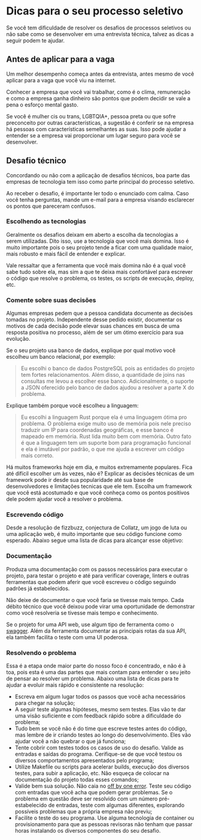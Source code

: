# Dicas para o seu processo seletivo

Se você tem dificuldade de resolver os desafios de processos seletivos ou não sabe como se desenvolver em uma entrevista técnica, talvez as dicas a seguir podem te ajudar.

## Antes de aplicar para a vaga

Um melhor desempenho começa antes da entrevista, antes mesmo de você aplicar para a vaga que você viu na internet.

Conhecer a empresa que você vai trabalhar, como é o clima, remuneração e como a empresa ganha dinheiro são pontos que podem decidir se vale a pena o esforço mental gasto.

Se você é mulher cis ou trans, LGBTQIA+, pessoa preta ou que sofre preconceito por outras características, a sugestão é conferir se na empresa há pessoas com características semelhantes as suas. Isso pode ajudar a entender se a empresa vai proporcionar um lugar seguro para você se desenvolver.

## Desafio técnico

Concordando ou não com a aplicação de desafios técnicos, boa parte das empresas de tecnologia tem isso como parte principal do processo seletivo.

Ao receber o desafio, é importante ler todo o enunciado com calma. Caso você tenha perguntas, mande um e-mail para a empresa visando esclarecer os pontos que pareceram confusos.

### Escolhendo as tecnologias

Geralmente os desafios deixam em aberto a escolha da tecnologias a serem utilizadas. Dito isso, use a tecnologia que você mais domina. Isso é muito importante pois o seu projeto tende a ficar com uma qualidade maior, mais robusto e mais fácil de entender e explicar.

Vale ressaltar que a ferramenta que você mais domina não é a qual você sabe tudo sobre ela, mas sim a que te deixa mais confortável para escrever o código que resolve o problema, os testes, os scripts de execução, deploy, etc.

### Comente sobre suas decisões

Algumas empresas pedem que a pessoa candidata documente as decisões tomadas no projeto. Independente desse pedido existir, documentar os motivos de cada decisão pode elevar suas chances em busca de uma resposta positiva no processo, além de ser um ótimo exercício para sua evolução.

Se o seu projeto usa banco de dados, explique por qual motivo você escolheu um banco relacional, por exemplo:
> Eu escolhi o banco de dados PostgreSQL pois as entidades do projeto tem fortes relacionamentos. Além disso, a quantidade de joins nas consultas me levou a escolher esse banco. Adicionalmente, o suporte a JSON oferecido pelo banco de dados ajudou a resolver a parte X do problema.

Explique também porque você escolheu a linguagem:
> Eu escolhi a linguagem Rust porque ela é uma linguagem ótima pro problema. O problema exige muito uso de memória pois nele preciso traduzir um IP para coordenadas geográficas, e esse banco é mapeado em memória. Rust lida muito bem com memória. Outro fato é que a linguagem tem um suporte bom para programação funcional e ela é imutável por padrão, o que me ajuda a escrever um código mais correto.

Há muitos frameworks hoje em dia, e muitos extremamente populares. Fica até difícil escolher um às vezes, não é?
Explicar as decisões técnicas de um framework pode ir desde sua popularidade até sua base de desenvolvedores e limitações tecnicas que ele tem. Escolha um framework que você está acostumado e que você conheça como os pontos positivos dele podem ajudar você a resolver o problema.

### Escrevendo código

Desde a resolução de fizzbuzz, conjectura de Collatz, um jogo de luta ou uma aplicação web, é muito importante que seu código funcione como esperado. Abaixo segue uma lista de dicas para alcançar esse objetivo:

### Documentação

Produza uma documentação com os passos necessários para executar o projeto, para testar o projeto e até para verificar coverage, linters e outras ferramentas que podem aferir que você escreveu o código seguindo padrões já estabelecidos.

Não deixe de documentar o que você faria se tivesse mais tempo. Cada débito técnico que você deixou pode virar uma oportunidade de demonstrar como você resolveria se tivesse mais tempo e conhecimento.

Se o projeto for uma API web, use algum tipo de ferramenta como o [swagger](https://swagger.io/). Além da ferramenta documentar as principais rotas da sua API, ela também facilita o teste com uma UI poderosa.

### Resolvendo o problema

Essa é a etapa onde maior parte do nosso foco é concentrado, e não é à toa, pois esta é uma das partes que mais contam para entender o seu jeito de pensar ao resolver um problema. Abaixo uma lista de dicas para te ajudar a evoluir mais rápido e consistente na resolução:

* Escreva em algum lugar todos os passos que você acha necessários para chegar na solução;
* A seguir teste algumas hipóteses, mesmo sem testes. Elas vão te dar uma visão suficiente e com feedback rápido sobre a dificuldade do problema;
* Tudo bem se você não é do time que escreve testes antes do código, mas lembre de ir criando testes ao longo do desenvolvimento. Eles vão ajudar você a não quebrar o que já funciona;
* Tente cobrir com testes todos os casos de uso do desafio. Valide as entradas e saídas do programa. Cerifique-se de que você testou os diversos comportamentos apresentados pelo programa;
* Utilize Makefile ou scripts para acelerar builds, execução dos diversos testes, para subir a aplicação, etc. Não esqueça de colocar na documentação do projeto todas esses comandos;
* Valide bem sua solução. Não caia no [off by one error](https://en.wikipedia.org/wiki/Off-by-one_error). Teste seu código com entradas que você acha que podem gerar problemas. Se o problema em questão deve ser resolvido com um número pré-estabelecido de entradas, teste com algumas diferentes, explorando possíveis problemas que a própria empresa não previu;
* Facilite o teste do seu programa. Use alguma tecnologia de container ou provisionamento para que as pessoas revisoras não tenham que passar horas instalando os diversos componentes do seu desafio.